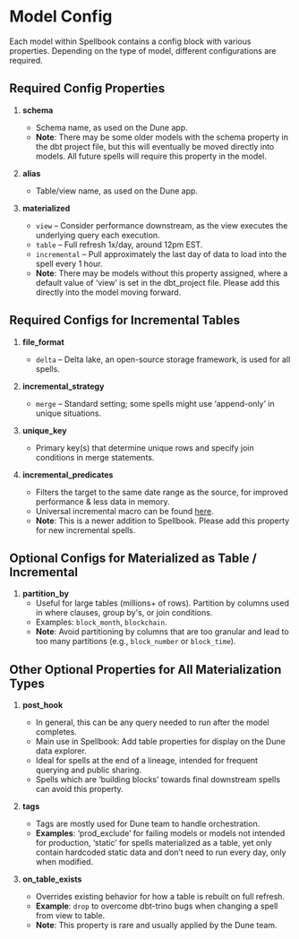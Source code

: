 # Model Config

Each model within Spellbook contains a config block with various properties. Depending on the type of model, different configurations are required.

## Required Config Properties

1. **schema**

   - Schema name, as used on the Dune app.
   - **Note**: There may be some older models with the schema property in the dbt project file, but this will eventually be moved directly into models. All future spells will require this property in the model.

2. **alias**

   - Table/view name, as used on the Dune app.

3. **materialized**
   - `view` – Consider performance downstream, as the view executes the underlying query each execution.
   - `table` – Full refresh 1x/day, around 12pm EST.
   - `incremental` – Pull approximately the last day of data to load into the spell every 1 hour.
   - **Note**: There may be models without this property assigned, where a default value of ‘view’ is set in the dbt_project file. Please add this directly into the model moving forward.

## Required Configs for Incremental Tables

1. **file_format**

   - `delta` – Delta lake, an open-source storage framework, is used for all spells.

2. **incremental_strategy**

   - `merge` – Standard setting; some spells might use ‘append-only’ in unique situations.

3. **unique_key**

   - Primary key(s) that determine unique rows and specify join conditions in merge statements.

4. **incremental_predicates**
   - Filters the target to the same date range as the source, for improved performance & less data in memory.
   - Universal incremental macro can be found [here](/dbt_macros/incremental_predicate.sql).
   - **Note**: This is a newer addition to Spellbook. Please add this property for new incremental spells.

## Optional Configs for Materialized as Table / Incremental

1. **partition_by**
   - Useful for large tables (millions+ of rows). Partition by columns used in where clauses, group by's, or join conditions.
   - Examples: `block_month`, `blockchain`.
   - **Note**: Avoid partitioning by columns that are too granular and lead to too many partitions (e.g., `block_number` or `block_time`).

## Other Optional Properties for All Materialization Types

1. **post_hook**

   - In general, this can be any query needed to run after the model completes.
   - Main use in Spellbook: Add table properties for display on the Dune data explorer.
   - Ideal for spells at the end of a lineage, intended for frequent querying and public sharing.
   - Spells which are ‘building blocks’ towards final downstream spells can avoid this property.

2. **tags**

   - Tags are mostly used for Dune team to handle orchestration.
   - **Examples**: ‘prod_exclude’ for failing models or models not intended for production, ‘static’ for spells materialized as a table, yet only contain hardcoded static data and don’t need to run every day, only when modified.

3. **on_table_exists**
   - Overrides existing behavior for how a table is rebuilt on full refresh.
   - **Example**: `drop` to overcome dbt-trino bugs when changing a spell from view to table.
   - **Note**: This property is rare and usually applied by the Dune team.
